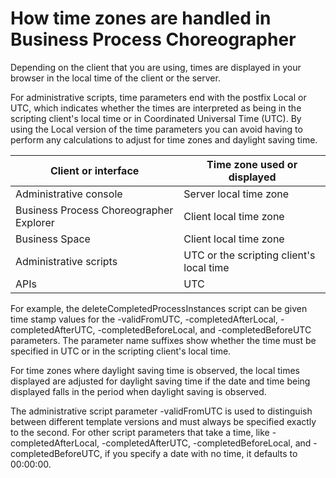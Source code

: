 <!-- image -->

# How time zones are handled in Business Process Choreographer

Depending on the client that you are using, times are displayed
in your browser in the local time of the client or the server.

For administrative scripts, time parameters end with the postfix Local or UTC,
which indicates whether the times are interpreted as being in the
scripting client's local time or in Coordinated Universal Time
(UTC). By using the Local version
of the time parameters you can avoid having to perform any calculations
to adjust for time zones and daylight saving time.

| Client or interface                     | Time zone used or displayed              |
|-----------------------------------------|------------------------------------------|
| Administrative console                  | Server local time zone                   |
| Business Process Choreographer Explorer | Client local time zone                   |
| Business Space                          | Client local time zone                   |
| Administrative scripts                  | UTC or the scripting client's local time |
| APIs                                    | UTC                                      |

For example, the deleteCompletedProcessInstances script
can be given time stamp values for the -validFromUTC, -completedAfterLocal, -completedAfterUTC, -completedBeforeLocal,
and -completedBeforeUTC parameters. The parameter
name suffixes show whether the time must be specified in UTC or in
the scripting client's local time.

For time zones where daylight saving time is observed, the local
times displayed are adjusted for daylight saving time if the date
and time being displayed falls in the period when daylight saving
is observed.

The administrative script parameter -validFromUTC is
used to distinguish between different template versions and must always
be specified exactly to the second. For other script parameters that
take a time, like -completedAfterLocal, -completedAfterUTC, -completedBeforeLocal,
and -completedBeforeUTC, if you specify a date
with no time, it defaults to 00:00:00.

<!-- image -->